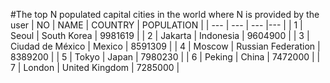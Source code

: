 #The top N populated capital cities in the world where N is provided by the user
| NO | NAME | COUNTRY | POPULATION |
| --- | --- | --- |--- |
| 1 | Seoul | South Korea | 9981619 |
| 2 | Jakarta | Indonesia | 9604900 |
| 3 | Ciudad de México | Mexico | 8591309 |
| 4 | Moscow | Russian Federation | 8389200 |
| 5 | Tokyo | Japan | 7980230 |
| 6 | Peking | China | 7472000 |
| 7 | London | United Kingdom | 7285000 |
